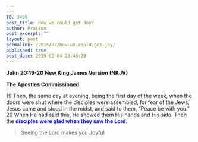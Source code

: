 ```yaml
---
---
ID: 3408
post_title: How we could get Joy?
author: Praison
post_excerpt: ""
layout: post
permalink: /2015/02/how-we-could-get-joy/
published: true
post_date: 2015-02-04 23:46:29
---
```

<strong>John 20:19-20</strong>
<strong> New King James Version (NKJV)</strong>

<strong>The Apostles Commissioned</strong>

19 Then, the same day at evening, being the first day of the week, when the doors were shut where the disciples were assembled, for fear of the Jews, Jesus came and stood in the midst, and said to them, “Peace be with you.” 20 When He had said this, He showed them His hands and His side. Then the <span style="color: #0000ff;"><strong>disciples were glad when they saw the Lord</strong></span>.
<blockquote>Seeing the Lord makes you Joyful</blockquote>